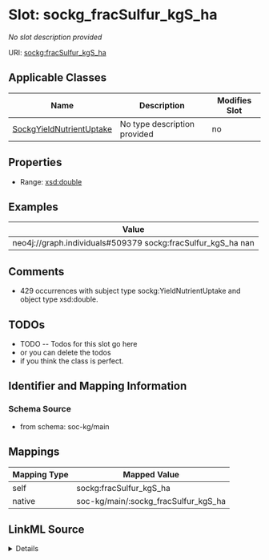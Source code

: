 

# Slot: sockg_fracSulfur_kgS_ha


_No slot description provided_





URI: [sockg:fracSulfur_kgS_ha](http://www.semanticweb.org/sockg/ontologies/2024/0/soil-carbon-ontology/fracSulfur_kgS_ha)



<!-- no inheritance hierarchy -->





## Applicable Classes

| Name | Description | Modifies Slot |
| --- | --- | --- |
| [SockgYieldNutrientUptake](../classes/SockgYieldNutrientUptake.md) | No type description provided |  no  |







## Properties

* Range: [xsd:double](http://www.w3.org/2001/XMLSchema#double)






## Examples

| Value |
| --- |
| neo4j://graph.individuals#509379 sockg:fracSulfur_kgS_ha nan |

## Comments

* 429 occurrences with subject type sockg:YieldNutrientUptake and object type xsd:double.

## TODOs

* TODO -- Todos for this slot go here
* or you can delete the todos
* if you think the class is perfect.

## Identifier and Mapping Information







### Schema Source


* from schema: soc-kg/main




## Mappings

| Mapping Type | Mapped Value |
| ---  | ---  |
| self | sockg:fracSulfur_kgS_ha |
| native | soc-kg/main/:sockg_fracSulfur_kgS_ha |




## LinkML Source

<details>
```yaml
name: sockg_fracSulfur_kgS_ha
description: No slot description provided
todos:
- TODO -- Todos for this slot go here
- or you can delete the todos
- if you think the class is perfect.
comments:
- 429 occurrences with subject type sockg:YieldNutrientUptake and object type xsd:double.
examples:
- value: neo4j://graph.individuals#509379 sockg:fracSulfur_kgS_ha nan
from_schema: soc-kg/main
rank: 1000
slot_uri: sockg:fracSulfur_kgS_ha
alias: sockg_fracSulfur_kgS_ha
domain_of:
- sockg_YieldNutrientUptake
range: double

```
</details>